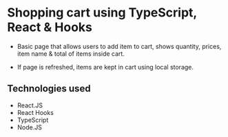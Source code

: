 # Shopping cart using TypeScript, React & Hooks

* Basic page that allows users to add item to cart, shows quantity, prices, item name & total of items inside cart.

* If page is refreshed, items are kept in cart using local storage.

## Technologies used
* React.JS
* React Hooks
* TypeScript
* Node.JS
